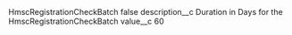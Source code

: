 <?xml version="1.0" encoding="UTF-8"?>
<CustomMetadata xmlns="http://soap.sforce.com/2006/04/metadata" xmlns:xsi="http://www.w3.org/2001/XMLSchema-instance" xmlns:xsd="http://www.w3.org/2001/XMLSchema">
    <label>HmscRegistrationCheckBatch</label>
    <protected>false</protected>
    <values>
        <field>description__c</field>
        <value xsi:type="xsd:string">Duration in Days for the HmscRegistrationCheckBatch</value>
    </values>
    <values>
        <field>value__c</field>
        <value xsi:type="xsd:string">60</value>
    </values>
</CustomMetadata>
